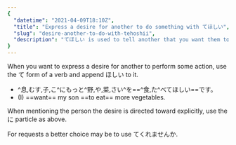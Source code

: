 ```yaml
---
{
  "datetime": "2021-04-09T18:10Z",
  "title": "Express a desire for another to do something with てほしい",
  "slug": "desire-another-to-do-with-tehoshii",
  "description": "てほしい is used to tell another that you want them to do something."
}
---
```

When you want to express a desire for another to perform some action, use the
<span lang="ja">て</span> form of a verb and append
<span lang="ja">ほしい</span> to it.

- ^息,むす,子,こ^にもっと^野,や,菜,さい^を==^食,た^べてほしい==です。
- (I) ==want== my son ==to eat== more vegetables.

When mentioning the person the desire is directed toward explicitly, use the
<span lang="ja">に</span> particle as above.

For requests a better choice may be to use <span lang="ja">てくれませんか</span>.
